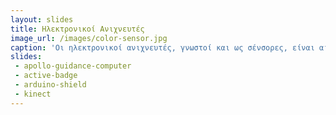 ```yaml
---
layout: slides 
title: Ηλεκτρονικοί Ανιχνευτές
image_url: /images/color-sensor.jpg
caption: 'Οι ηλεκτρονικοί ανιχνευτές, γνωστοί και ως σένσορες, είναι αισθητήρες που ανιχνεύουν ένα φυσικό μέγεθος και παράγουν από αυτό μία μετρήσιμη έξοδο.'
slides:
 - apollo-guidance-computer
 - active-badge
 - arduino-shield
 - kinect
---
```

